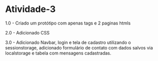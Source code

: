 # Atividade-3

1.0 - Criado um protótipo com apenas tags e 2 paginas htmls 

2.0 - Adicionado CSS

3.0 - Adicionado Navbar, login e tela de cadastro utilizando o sessionstorage, adicionado formulário de contato com dados salvos via localstorage e tabela com mensagens cadastradas.
